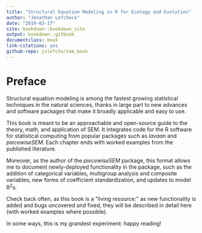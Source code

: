 ```yaml
--- 
title: "Structural Equation Modeling in R for Ecology and Evolution"
author: "Jonathan Lefcheck"
date: "2019-03-17"
site: bookdown::bookdown_site
output: bookdown::gitbook
documentclass: book
link-citations: yes
github-repo: jslefche/sem_book
---
```


# Preface
Structural equation modeling is among the fastest growing statistical techniques in the natural sciences, thanks in large part to new advances and software packages that make it broadly applicable and easy to use.

This book is meant to be an approachable and open-source guide to the theory, math, and application of SEM. It integrates code for the R software for statistical computing from popular packages such as *lavaan* and *piecewiseSEM*. Each chapter ends with worked examples from the published literature.

Moreover, as the author of the *piecewiseSEM* package, this format allows me to document newly-deployed functionality in the package, such as the addition of categorical variables, multigroup analysis and composite variables, new forms of coefficient standardization, and updates to model R<sup>2</sup>s.

Check back often, as this book is a "living resource:" as new functionality is added and bugs uncovered and fixed, they will be described in detail here (with worked examples where possible).

In some ways, this is my grandest experiment: happy reading!
